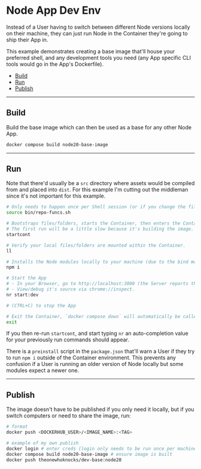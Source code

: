 # Node App Dev Env

Instead of a User having to switch between different Node versions locally on their machine, they can just run Node in the Container they're going to ship their App in.

This example demonstrates creating a base image that'll house your preferred shell, and any development tools you need (any App specific CLI tools would go in the App's Dockerfile).

- [Build](#build)
- [Run](#run)
- [Publish](#publish)

---

## Build

Build the base image which can then be used as a base for any other Node App.

```sh
docker compose build node20-base-image
```

---

## Run

Note that there'd usually be a `src` directory where assets would be compiled from and placed into `dist`. For this example I'm cutting out the middleman since it's not important for this example.

```sh
# Only needs to happen once per Shell session (or if you change the file).
source bin/repo-funcs.sh

# Bootstraps files/folders, starts the Container, then enters the Container.
# The first run will be a little slow because it's building the image.
startcont

# Verify your local files/folders are mounted within the Container.
ll

# Installs the Node modules locally to your machine (due to the bind mount).
npm i

# Start the App
# - In your Browser, go to http://localhost:3000 (the Server reports the port it's listening on, not what you may have mapped it to in the compose file).
# - View/debug it's source via chrome://inspect.
nr start:dev

# (CTRL+C) to stop the App

# Exit the Container, `docker compose down` will automatically be called.
exit
```

If you then re-run `startcont`, and start typing `nr` an auto-completion value for your previously run commands should appear.

There is a `preinstall` script in the `package.json` that'll warn a User if they try to run `npm i` outside of the Container environment. This prevents any confusion if a User is running an older version of Node locally but some modules expect a newer one.

---

## Publish

The image doesn't have to be published if you only need it locally, but if you switch computers or need to share the image, run:
```sh
# format
docker push <DOCKERHUB_USER>/<IMAGE_NAME>:<TAG>

# example of my own publish
docker login # enter creds (login only needs to be run once per machine, unless you've run docker logout)
docker compose build node20-base-image # ensure image is built
docker push theonewhoknocks/dev-base:node20
```
